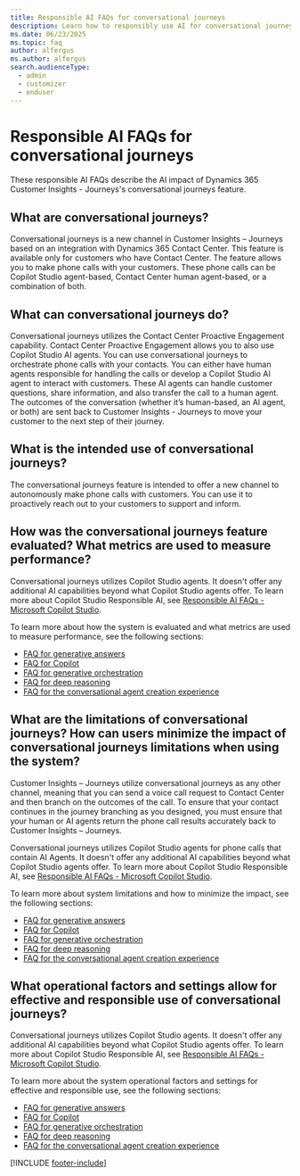 ```yaml
---
title: Responsible AI FAQs for conversational journeys
description: Learn how to responsibly use AI for conversational journeys in Dynamics 365 Customer Insights - Journeys. Discover key considerations and best practices.
ms.date: 06/23/2025
ms.topic: faq
author: alfergus
ms.author: alfergus
search.audienceType: 
  - admin
  - customizer
  - enduser
---
```


# Responsible AI FAQs for conversational journeys

These responsible AI FAQs describe the AI impact of Dynamics 365 Customer Insights - Journeys's conversational journeys feature.

## What are conversational journeys?

Conversational journeys is a new channel in Customer Insights – Journeys based on an integration with Dynamics 365 Contact Center. This feature is available only for customers who have Contact Center. The feature allows you to make phone calls with your customers. These phone calls can be Copilot Studio agent-based, Contact Center human agent-based, or a combination of both.

## What can conversational journeys do?

Conversational journeys utilizes the Contact Center Proactive Engagement capability. Contact Center Proactive Engagement allows you to also use Copilot Studio AI agents. You can use conversational journeys to orchestrate phone calls with your contacts. You can either have human agents responsible for handling the calls or develop a Copilot Studio AI agent to interact with customers. These AI agents can handle customer questions, share information, and also transfer the call to a human agent. The outcomes of the conversation (whether it’s human-based, an AI agent, or both) are sent back to Customer Insights - Journeys to move your customer to the next step of their journey.

## What is the intended use of conversational journeys?

The conversational journeys feature is intended to offer a new channel to autonomously make phone calls with customers. You can use it to proactively reach out to your customers to support and inform.

## How was the conversational journeys feature evaluated? What metrics are used to measure performance?

Conversational journeys utilizes Copilot Studio agents. It doesn't offer any additional AI capabilities beyond what Copilot Studio agents offer. To learn more about Copilot Studio Responsible AI, see [Responsible AI FAQs - Microsoft Copilot Studio](/microsoft-copilot-studio/responsible-ai-overview).

To learn more about how the system is evaluated and what metrics are used to measure performance, see the following sections:

- [FAQ for generative answers](/microsoft-copilot-studio/faqs-generative-answers.md#how-were-generative-answers-evaluated-and-what-metrics-are-used-to-measure-performance)
- [FAQ for Copilot](/microsoft-copilot-studio/faqs-copilot.md#how-was-copilot-evaluated-what-metrics-are-used-to-measure-performance)
- [FAQ for generative orchestration](/microsoft-copilot-studio/faqs-generative-orchestration.md#how-is-generative-orchestration-evaluated-what-metrics-are-used-to-measure-performance)
- [FAQ for deep reasoning](/microsoft-copilot-studio/faqs-reasoning.md#how-were-deep-reasoning-models-evaluated-and-what-metrics-are-used-to-measure-performance)
- [FAQ for the conversational agent creation experience](/microsoft-copilot-studio/faqs-agent-creation.md#how-was-the-conversational-agent-creation-experience-evaluated-and-what-metrics-are-used-to-measure-performance)

## What are the limitations of conversational journeys? How can users minimize the impact of conversational journeys limitations when using the system?

Customer Insights – Journeys utilize conversational journeys as any other channel, meaning that you can send a voice call request to Contact Center and then branch on the outcomes of the call. To ensure that your contact continues in the journey branching as you designed, you must ensure that your human or AI agents return the phone call results accurately back to Customer Insights – Journeys.

Conversational journeys utilizes Copilot Studio agents for phone calls that contain AI Agents. It doesn't offer any additional AI capabilities beyond what Copilot Studio agents offer. To learn more about Copilot Studio Responsible AI, see [Responsible AI FAQs - Microsoft Copilot Studio](/microsoft-copilot-studio/responsible-ai-overview).

To learn more about system limitations and how to minimize the impact, see the following sections:

- [FAQ for generative answers](/microsoft-copilot-studio/faqs-generative-answers.md#how-were-generative-answers-evaluated-and-what-metrics-are-used-to-measure-performance)
- [FAQ for Copilot](/microsoft-copilot-studio/faqs-copilot.md#how-was-copilot-evaluated-what-metrics-are-used-to-measure-performance)
- [FAQ for generative orchestration](/microsoft-copilot-studio/faqs-generative-orchestration.md#how-is-generative-orchestration-evaluated-what-metrics-are-used-to-measure-performance)
- [FAQ for deep reasoning](/microsoft-copilot-studio/faqs-reasoning.md#how-were-deep-reasoning-models-evaluated-and-what-metrics-are-used-to-measure-performance)
- [FAQ for the conversational agent creation experience](/microsoft-copilot-studio/faqs-agent-creation.md#how-was-the-conversational-agent-creation-experience-evaluated-and-what-metrics-are-used-to-measure-performance)

## What operational factors and settings allow for effective and responsible use of conversational journeys?

Conversational journeys utilizes Copilot Studio agents. It doesn't offer any additional AI capabilities beyond what Copilot Studio agents offer. To learn more about Copilot Studio Responsible AI, see [Responsible AI FAQs - Microsoft Copilot Studio](/microsoft-copilot-studio/responsible-ai-overview).

To learn more about the system operational factors and settings for effective and responsible use, see the following sections:

- [FAQ for generative answers](/microsoft-copilot-studio/faqs-generative-answers.md#how-were-generative-answers-evaluated-and-what-metrics-are-used-to-measure-performance)
- [FAQ for Copilot](/microsoft-copilot-studio/faqs-copilot.md#how-was-copilot-evaluated-what-metrics-are-used-to-measure-performance)
- [FAQ for generative orchestration](/microsoft-copilot-studio/faqs-generative-orchestration.md#how-is-generative-orchestration-evaluated-what-metrics-are-used-to-measure-performance)
- [FAQ for deep reasoning](/microsoft-copilot-studio/faqs-reasoning.md#how-were-deep-reasoning-models-evaluated-and-what-metrics-are-used-to-measure-performance)
- [FAQ for the conversational agent creation experience](/microsoft-copilot-studio/faqs-agent-creation.md#how-was-the-conversational-agent-creation-experience-evaluated-and-what-metrics-are-used-to-measure-performance)

[!INCLUDE [footer-include](./includes/footer-banner.md)]